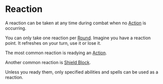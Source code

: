 # Reaction

A reaction can be taken at any time during combat when no [Action](Action.md) is occurring.

You can only take one reaction per [Round](Round.md).
Imagine you have a reaction point. It refreshes on your turn, use it or lose it.

The most common reaction is readying an [Action](Action.md).

Another common reaction is [Shield Block](../Items/Equipment/Individual%20Item%20Cards/Armors/Armor%20Properties/Shield%20Property.md#Shield%20Block).

Unless you ready them, only specified abilities and spells can be used as a reaction.
